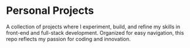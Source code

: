 # Personal Projects
A collection of projects where I experiment, build, and refine my skills in front-end and full-stack development. Organized for easy navigation, this repo reflects my passion for coding and innovation.
